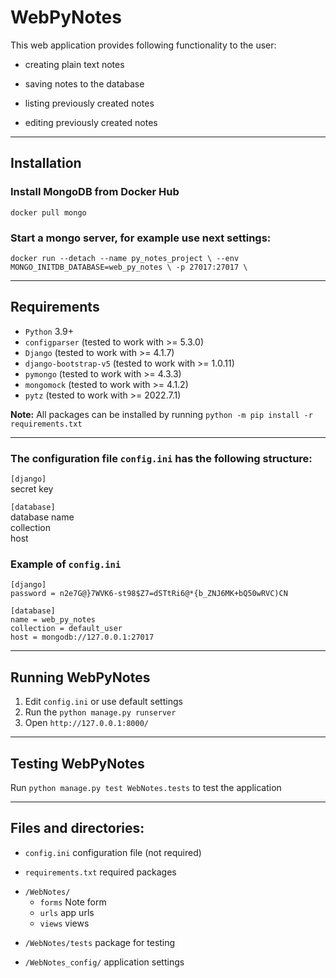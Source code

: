 ﻿# WebPyNotes
This web application provides following functionality to the user:
- creating plain text notes
* saving notes to the database
- listing previously created notes
* editing previously created notes
***


## Installation
### Install MongoDB from Docker Hub
`docker pull mongo`  
### Start a mongo server, for example use next settings:
`docker run --detach --name py_notes_project \
  --env MONGO_INITDB_DATABASE=web_py_notes \
  -p 27017:27017 \`
***


## Requirements
* `Python` 3.9+
* `configparser` (tested to work with >= 5.3.0)  
* `Django` (tested to work with >= 4.1.7)  
* `django-bootstrap-v5` (tested to work with >= 1.0.11)  
* `pymongo` (tested to work with >= 4.3.3)  
* `mongomock` (tested to work with >= 4.1.2)  
* `pytz` (tested to work with >= 2022.7.1)  

**Note:** All packages can be installed by running `python -m pip install -r requirements.txt`
***


### The configuration file `config.ini` has the following structure:
`[django]`  
secret key  

`[database]`  
database name  
collection  
host

### Example of `config.ini`
```
[django]
password = n2e7G@}7WVK6-st98$Z7=dSTtRi6@*{b_ZNJ6MK+bQ50wRVC)CN

[database]
name = web_py_notes
collection = default_user
host = mongodb://127.0.0.1:27017
```
***

## Running WebPyNotes
1. Edit `config.ini` or use default settings  
2. Run the `python manage.py runserver`  
3. Open `http://127.0.0.1:8000/`
***


## Testing WebPyNotes
Run `python manage.py test WebNotes.tests` to test the application
***


## Files and directories:
- `config.ini` configuration file (not required)
* `requirements.txt` required packages
- `/WebNotes/`
  - `forms` Note form
  - `urls` app urls
  - `views` views
* `/WebNotes/tests` package for testing
- `/WebNotes_config/` application settings
